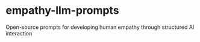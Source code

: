 # empathy-llm-prompts
Open-source prompts for developing human empathy through structured AI interaction
